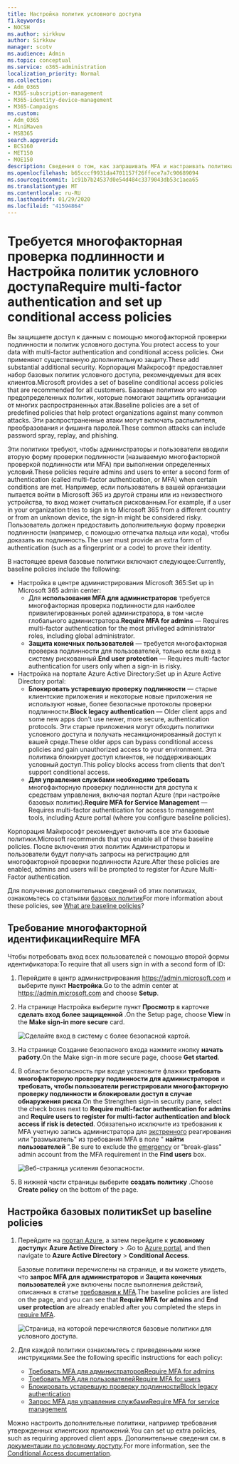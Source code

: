```yaml
---
title: Настройка политик условного доступа
f1.keywords:
- NOCSH
ms.author: sirkkuw
author: Sirkkuw
manager: scotv
ms.audience: Admin
ms.topic: conceptual
ms.service: o365-administration
localization_priority: Normal
ms.collection:
- Adm_O365
- M365-subscription-management
- M365-identity-device-management
- M365-Campaigns
ms.custom:
- Adm_O365
- MiniMaven
- MSB365
search.appverid:
- BCS160
- MET150
- MOE150
description: Сведения о том, как запрашивать MFA и настраивать политики условного доступа для Microsoft 365 Business.
ms.openlocfilehash: b65cccf9931da4701157f26ffece7a7c90689094
ms.sourcegitcommit: 1c91b7b24537d0e54d484c3379043db53c1aea65
ms.translationtype: MT
ms.contentlocale: ru-RU
ms.lasthandoff: 01/29/2020
ms.locfileid: "41594864"
---
```

# <a name="require-multi-factor-authentication-and-set-up-conditional-access-policies"></a><span data-ttu-id="1b6c8-103">Требуется многофакторная проверка подлинности и Настройка политик условного доступа</span><span class="sxs-lookup"><span data-stu-id="1b6c8-103">Require multi-factor authentication and set up conditional access policies</span></span>

<span data-ttu-id="1b6c8-104">Вы защищаете доступ к данным с помощью многофакторной проверки подлинности и политик условного доступа.</span><span class="sxs-lookup"><span data-stu-id="1b6c8-104">You protect access to your data with multi-factor authentication and conditional access policies.</span></span> <span data-ttu-id="1b6c8-105">Они применяют существенную дополнительную защиту.</span><span class="sxs-lookup"><span data-stu-id="1b6c8-105">These add substantial additional security.</span></span> <span data-ttu-id="1b6c8-106">Корпорация Майкрософт предоставляет набор базовых политик условного доступа, рекомендуемых для всех клиентов.</span><span class="sxs-lookup"><span data-stu-id="1b6c8-106">Microsoft provides a set of baseline conditional access policies that are recommended for all customers.</span></span> <span data-ttu-id="1b6c8-107">Базовые политики это набор предопределенных политик, которые помогают защитить организации от многих распространенных атак.</span><span class="sxs-lookup"><span data-stu-id="1b6c8-107">Baseline policies are a set of predefined policies that help protect organizations against many common attacks.</span></span> <span data-ttu-id="1b6c8-108">Эти распространенные атаки могут включать распылителя, преобразования и фишинга паролей.</span><span class="sxs-lookup"><span data-stu-id="1b6c8-108">These common attacks can include password spray, replay, and phishing.</span></span>

<span data-ttu-id="1b6c8-109">Эти политики требуют, чтобы администраторы и пользователи вводили вторую форму проверки подлинности (называемую многофакторной проверкой подлинности или MFA) при выполнении определенных условий.</span><span class="sxs-lookup"><span data-stu-id="1b6c8-109">These policies require admins and users to enter a second form of authentication (called multi-factor authentication, or MFA) when certain conditions are met.</span></span> <span data-ttu-id="1b6c8-110">Например, если пользователь в вашей организации пытается войти в Microsoft 365 из другой страны или из неизвестного устройства, то вход может считаться рискованным.</span><span class="sxs-lookup"><span data-stu-id="1b6c8-110">For example, if a user in your organization tries to sign in to Microsoft 365 from a different country or from an unknown device, the sign-in might be considered risky.</span></span> <span data-ttu-id="1b6c8-111">Пользователь должен предоставить дополнительную форму проверки подлинности (например, с помощью отпечатка пальца или кода), чтобы доказать их подлинность.</span><span class="sxs-lookup"><span data-stu-id="1b6c8-111">The user must provide an extra form of authentication (such as a fingerprint or a code) to prove their identity.</span></span> 

<span data-ttu-id="1b6c8-112">В настоящее время базовые политики включают следующее:</span><span class="sxs-lookup"><span data-stu-id="1b6c8-112">Currently, baseline policies include the following:</span></span>
- <span data-ttu-id="1b6c8-113">Настройка в центре администрирования Microsoft 365:</span><span class="sxs-lookup"><span data-stu-id="1b6c8-113">Set up in Microsoft 365 admin center:</span></span>
    - <span data-ttu-id="1b6c8-114">Для **использования MFA для администраторов** требуется многофакторная проверка подлинности для наиболее привилегированных ролей администратора, в том числе глобального администратора.</span><span class="sxs-lookup"><span data-stu-id="1b6c8-114">**Require MFA for admins** — Requires multi-factor authentication for the most privileged administrator roles, including global administrator.</span></span>
    - <span data-ttu-id="1b6c8-115">**Защита конечных пользователей** — требуется многофакторная проверка подлинности для пользователей, только если вход в систему рискованный.</span><span class="sxs-lookup"><span data-stu-id="1b6c8-115">**End user protection** — Requires multi-factor authentication for users only when a sign-in is risky.</span></span> 
- <span data-ttu-id="1b6c8-116">Настройка на портале Azure Active Directory:</span><span class="sxs-lookup"><span data-stu-id="1b6c8-116">Set up in Azure Active Directory portal:</span></span>
    - <span data-ttu-id="1b6c8-117">**Блокировать устаревшую проверку подлинности** — старые клиентские приложения и некоторые новые приложения не используют новые, более безопасные протоколы проверки подлинности.</span><span class="sxs-lookup"><span data-stu-id="1b6c8-117">**Block legacy authentication** — Older client apps and some new apps don't use newer, more secure, authentication protocols.</span></span> <span data-ttu-id="1b6c8-118">Эти старые приложения могут обходить политики условного доступа и получать несанкционированный доступ к вашей среде.</span><span class="sxs-lookup"><span data-stu-id="1b6c8-118">These older apps can bypass conditional access policies and gain unauthorized access to your environment.</span></span> <span data-ttu-id="1b6c8-119">Эта политика блокирует доступ клиентов, не поддерживающих условный доступ.</span><span class="sxs-lookup"><span data-stu-id="1b6c8-119">This policy blocks access from clients that don't support conditional access.</span></span> 
    - <span data-ttu-id="1b6c8-120">**Для управления службами необходимо требовать** многофакторную проверку подлинности для доступа к средствам управления, включая портал Azure (при настройке базовых политик).</span><span class="sxs-lookup"><span data-stu-id="1b6c8-120">**Require MFA for Service Management** — Requires multi-factor authentication for access to management tools, including Azure portal (where you configure baseline policies).</span></span> 

<span data-ttu-id="1b6c8-121">Корпорация Майкрософт рекомендует включить все эти базовые политики.</span><span class="sxs-lookup"><span data-stu-id="1b6c8-121">Microsoft recommends that you enable all of these baseline policies.</span></span> <span data-ttu-id="1b6c8-122">После включения этих политик Администраторы и пользователи будут получать запросы на регистрацию для многофакторной проверки подлинности Azure.</span><span class="sxs-lookup"><span data-stu-id="1b6c8-122">After these policies are enabled, admins and users will be prompted to register for Azure Multi-Factor authentication.</span></span>

<span data-ttu-id="1b6c8-123">Для получения дополнительных сведений об этих политиках, ознакомьтесь со статьями [базовых политик](https://docs.microsoft.com/azure/active-directory/conditional-access/concept-baseline-protection)</span><span class="sxs-lookup"><span data-stu-id="1b6c8-123">For more information about these policies, see [What are baseline policies](https://docs.microsoft.com/azure/active-directory/conditional-access/concept-baseline-protection)?</span></span>


## <a name="require-mfa"></a><span data-ttu-id="1b6c8-124">Требование многофакторной идентификации</span><span class="sxs-lookup"><span data-stu-id="1b6c8-124">Require MFA</span></span>

<span data-ttu-id="1b6c8-125">Чтобы потребовать вход всех пользователей с помощью второй формы идентификатора:</span><span class="sxs-lookup"><span data-stu-id="1b6c8-125">To require that all users sign in with a second form of ID:</span></span>

1. <span data-ttu-id="1b6c8-126">Перейдите в центр администрирования <a href="https://go.microsoft.com/fwlink/p/?linkid=837890" target="_blank">https://admin.microsoft.com</a> и выберите пункт **Настройка**.</span><span class="sxs-lookup"><span data-stu-id="1b6c8-126">Go to the admin center at <a href="https://go.microsoft.com/fwlink/p/?linkid=837890" target="_blank">https://admin.microsoft.com</a> and choose **Setup**.</span></span>

2. <span data-ttu-id="1b6c8-127">На странице Настройка выберите пункт **Просмотр** в карточке **сделать вход более защищенной** .</span><span class="sxs-lookup"><span data-stu-id="1b6c8-127">On the Setup page, choose **View** in the **Make sign-in more secure** card.</span></span>


    ![Сделайте вход в систему с более безопасной картой.](media/setupmfa.png)
3. <span data-ttu-id="1b6c8-129">На странице Создание безопасного входа нажмите кнопку **начать работу**.</span><span class="sxs-lookup"><span data-stu-id="1b6c8-129">On the Make sign-in more secure page, choose **Get started**.</span></span>
 
4. <span data-ttu-id="1b6c8-130">В области безопасность при входе установите флажки **требовать многофакторную проверку подлинности для администраторов** и **требовать, чтобы пользователи регистрировали многофакторную проверку подлинности и блокировали доступ в случае обнаружения риска**.</span><span class="sxs-lookup"><span data-stu-id="1b6c8-130">On the Strengthen sign-in security pane, select the check boxes next to **Require multi-factor authentication for admins** and **Require users to register for multi-factor authentication and block access if risk is detected**.</span></span>
    <span data-ttu-id="1b6c8-131">Обязательно исключите из требования к MFA учетную запись администратора для [экстренного](m365-campaigns-protect-admin-accounts.md#create-an-emergency-admin-account) реагирования или "размыкатель" из требования MFA в поле " **найти пользователей** ".</span><span class="sxs-lookup"><span data-stu-id="1b6c8-131">Be sure to exclude the [emergency](m365-campaigns-protect-admin-accounts.md#create-an-emergency-admin-account) or "break-glass" admin account from the MFA requirement in the **Find users** box.</span></span>
    
    ![Веб-страница усиления безопасности.](media/requiremfa.png)

5. <span data-ttu-id="1b6c8-133">В нижней части страницы выберите **создать политику** .</span><span class="sxs-lookup"><span data-stu-id="1b6c8-133">Choose **Create policy** on the bottom of the page.</span></span>

## <a name="set-up-baseline-policies"></a><span data-ttu-id="1b6c8-134">Настройка базовых политик</span><span class="sxs-lookup"><span data-stu-id="1b6c8-134">Set up baseline policies</span></span>

1. <span data-ttu-id="1b6c8-135">Перейдите на [портал Azure](https://portal.azure.com), а затем перейдите к **условному доступу**к **Azure Active Directory** \> .</span><span class="sxs-lookup"><span data-stu-id="1b6c8-135">Go to [Azure portal](https://portal.azure.com), and then navigate to **Azure Active Directory** \> **Conditional Access**.</span></span>
    
    <span data-ttu-id="1b6c8-136">Базовые политики перечислены на странице, и вы можете увидеть, что **запрос MFA для администраторов** и **Защита конечных пользователей** уже включены после выполнения действий, описанных в статье [требования к MFA](#require-mfa).</span><span class="sxs-lookup"><span data-stu-id="1b6c8-136">The baseline policies are listed on the page, and you can see that **Require MFA for admins** and **End user protection** are already enabled after you completed the steps in [require MFA](#require-mfa).</span></span>

    ![Страница, на которой перечисляются базовые политики для условного доступа.](media/casettings.png)
2. <span data-ttu-id="1b6c8-138">Для каждой политики ознакомьтесь с приведенными ниже инструкциями.</span><span class="sxs-lookup"><span data-stu-id="1b6c8-138">See the following specific instructions for each policy:</span></span>

    - [<span data-ttu-id="1b6c8-139">Требовать MFA для администраторов</span><span class="sxs-lookup"><span data-stu-id="1b6c8-139">Require MFA for admins</span></span>](https://docs.microsoft.com/azure/active-directory/conditional-access/howto-baseline-protect-administrators)
    - [<span data-ttu-id="1b6c8-140">Требовать MFA для пользователей</span><span class="sxs-lookup"><span data-stu-id="1b6c8-140">Require MFA for users</span></span>](https://docs.microsoft.com/azure/active-directory/conditional-access/howto-baseline-protect-end-users)  
    - [<span data-ttu-id="1b6c8-141">Блокировать устаревшую проверку подлинности</span><span class="sxs-lookup"><span data-stu-id="1b6c8-141">Block legacy authentication</span></span>](https://docs.microsoft.com/azure/active-directory/conditional-access/howto-baseline-protect-legacy-auth)
    - [<span data-ttu-id="1b6c8-142">Запрос MFA для управления службами</span><span class="sxs-lookup"><span data-stu-id="1b6c8-142">Require MFA for service management</span></span>](https://docs.microsoft.com/azure/active-directory/conditional-access/howto-baseline-protect-azure)

<span data-ttu-id="1b6c8-143">Можно настроить дополнительные политики, например требования утвержденных клиентских приложений.</span><span class="sxs-lookup"><span data-stu-id="1b6c8-143">You can set up extra policies, such as requiring approved client apps.</span></span> <span data-ttu-id="1b6c8-144">Дополнительные сведения см. в [документации по условному доступу](https://docs.microsoft.com/azure/active-directory/conditional-access/).</span><span class="sxs-lookup"><span data-stu-id="1b6c8-144">For more information, see the [Conditional Access documentation](https://docs.microsoft.com/azure/active-directory/conditional-access/).</span></span>
